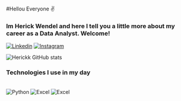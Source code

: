 #Hellou Everyone ✌️
### Im Herick Wendel and here I tell you a little more about my career as a Data Analyst. Welcome!



[![Linkedin](https://img.shields.io/badge/LinkedIn-0077B5?style=for-the-badge&logo=linkedin&logoColor=white)](https://www.linkedin.com/in/herickwendel/)
[![Instagram](https://img.shields.io/badge/Instagram-E4405F?style=for-the-badge&logo=instagram&logoColor=white)](https://www.instagram.com/herick_wendel/?hl=pt-br/)


![Herickk GitHub stats](https://github-readme-stats.vercel.app/api?username=Herickk&show_icons=true&theme=dracula
)


### Technologies I use in my day 

<div style="display: inline_block"><br/>
    <img align="center" alt="Python" src= "https://img.shields.io/badge/Python-3776AB?style=for-the-badge&logo=python&logoColor=white" />
    <img align="center" alt="Excel" src= "https://img.shields.io/badge/Microsoft_Excel-217346?style=for-the-badge&logo=microsoft-excel&logoColor=white" />
    <img align="center" alt="Excel" src= "https://img.shields.io/badge/MySQL-005C84?style=for-the-badge&logo=mysql&logoColor=white" />
 </div>    
